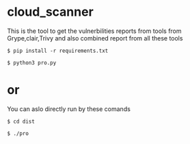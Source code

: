 # cloud_scanner

This is the tool to get the vulnerbilities reports from tools from Grype,clair,Trivy and also combined report from all these tools

```console
$ pip install -r requirements.txt
```
```console
$ python3 pro.py
```
# or
  You can aslo directly run by these comands
```console
$ cd dist
```
```console
$ ./pro
```
